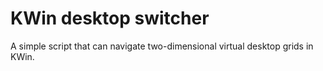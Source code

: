 # KWin desktop switcher

A simple script that can navigate two-dimensional virtual desktop grids in KWin.
